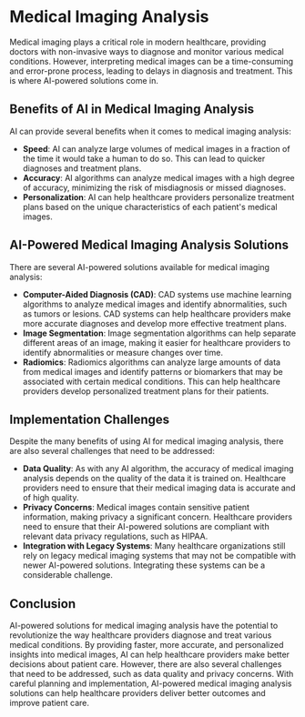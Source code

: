 Medical Imaging Analysis
====================================================================

Medical imaging plays a critical role in modern healthcare, providing doctors with non-invasive ways to diagnose and monitor various medical conditions. However, interpreting medical images can be a time-consuming and error-prone process, leading to delays in diagnosis and treatment. This is where AI-powered solutions come in.

Benefits of AI in Medical Imaging Analysis
------------------------------------------

AI can provide several benefits when it comes to medical imaging analysis:

* **Speed**: AI can analyze large volumes of medical images in a fraction of the time it would take a human to do so. This can lead to quicker diagnoses and treatment plans.
* **Accuracy**: AI algorithms can analyze medical images with a high degree of accuracy, minimizing the risk of misdiagnosis or missed diagnoses.
* **Personalization**: AI can help healthcare providers personalize treatment plans based on the unique characteristics of each patient's medical images.

AI-Powered Medical Imaging Analysis Solutions
---------------------------------------------

There are several AI-powered solutions available for medical imaging analysis:

* **Computer-Aided Diagnosis (CAD)**: CAD systems use machine learning algorithms to analyze medical images and identify abnormalities, such as tumors or lesions. CAD systems can help healthcare providers make more accurate diagnoses and develop more effective treatment plans.
* **Image Segmentation**: Image segmentation algorithms can help separate different areas of an image, making it easier for healthcare providers to identify abnormalities or measure changes over time.
* **Radiomics**: Radiomics algorithms can analyze large amounts of data from medical images and identify patterns or biomarkers that may be associated with certain medical conditions. This can help healthcare providers develop personalized treatment plans for their patients.

Implementation Challenges
-------------------------

Despite the many benefits of using AI for medical imaging analysis, there are also several challenges that need to be addressed:

* **Data Quality**: As with any AI algorithm, the accuracy of medical imaging analysis depends on the quality of the data it is trained on. Healthcare providers need to ensure that their medical imaging data is accurate and of high quality.
* **Privacy Concerns**: Medical images contain sensitive patient information, making privacy a significant concern. Healthcare providers need to ensure that their AI-powered solutions are compliant with relevant data privacy regulations, such as HIPAA.
* **Integration with Legacy Systems**: Many healthcare organizations still rely on legacy medical imaging systems that may not be compatible with newer AI-powered solutions. Integrating these systems can be a considerable challenge.

Conclusion
----------

AI-powered solutions for medical imaging analysis have the potential to revolutionize the way healthcare providers diagnose and treat various medical conditions. By providing faster, more accurate, and personalized insights into medical images, AI can help healthcare providers make better decisions about patient care. However, there are also several challenges that need to be addressed, such as data quality and privacy concerns. With careful planning and implementation, AI-powered medical imaging analysis solutions can help healthcare providers deliver better outcomes and improve patient care.
